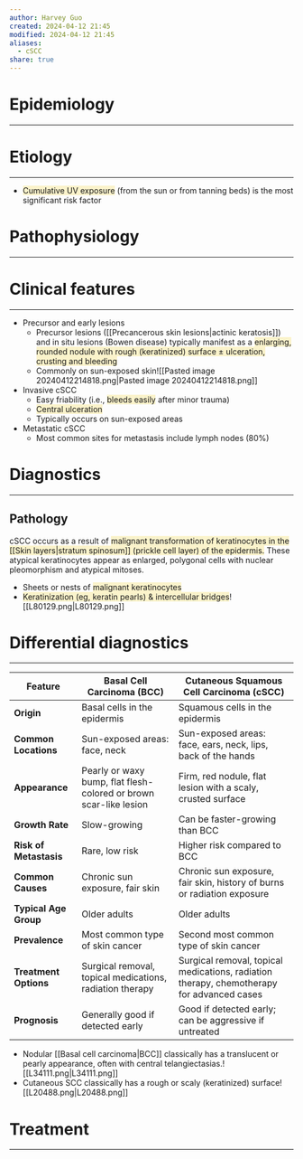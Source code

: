 ```yaml
---
author: Harvey Guo
created: 2024-04-12 21:45
modified: 2024-04-12 21:45
aliases:
  - cSCC
share: true
---
```

# Epidemiology
---


# Etiology
---
- <span style="background:rgba(240, 200, 0, 0.2)">Cumulative UV exposure</span> (from the sun or from tanning beds) is the most significant risk factor

# Pathophysiology
---


# Clinical features
---
- Precursor and early lesions
	- Precursor lesions ([[Precancerous skin lesions|actinic keratosis]]) and in situ lesions (Bowen disease) typically manifest as a <span style="background:rgba(240, 200, 0, 0.2)">enlarging, rounded nodule with rough (keratinized) surface ± ulceration, crusting and bleeding
	- Commonly on sun-exposed skin</span>![[Pasted image 20240412214818.png|Pasted image 20240412214818.png]]
- Invasive cSCC
	- Easy friability (i.e., <span style="background:rgba(240, 200, 0, 0.2)">bleeds easily</span> after minor trauma)
	- <span style="background:rgba(240, 200, 0, 0.2)">Central ulceration</span>
	- Typically occurs on sun-exposed areas
- Metastatic cSCC
	- Most common sites for metastasis include lymph nodes (80%)

# Diagnostics
---
## Pathology
cSCC occurs as a result of <span style="background:rgba(240, 200, 0, 0.2)">malignant transformation of keratinocytes in the [[Skin layers|stratum spinosum]] (prickle cell layer) of the epidermis.</span> These atypical keratinocytes appear as enlarged, polygonal cells with nuclear pleomorphism and atypical mitoses.
- Sheets or nests of <span style="background:rgba(240, 200, 0, 0.2)">malignant keratinocytes</span>
- <span style="background:rgba(240, 200, 0, 0.2)">Keratinization (eg, keratin pearls) & intercellular bridges</span>![[L80129.png|L80129.png]]

# Differential diagnostics
---

| Feature                | Basal Cell Carcinoma (BCC)                                        | Cutaneous Squamous Cell Carcinoma (cSCC)                                                  |
| ---------------------- | ----------------------------------------------------------------- | ----------------------------------------------------------------------------------------- |
| **Origin**             | Basal cells in the epidermis                                      | Squamous cells in the epidermis                                                           |
| **Common Locations**   | Sun-exposed areas: face, neck                                     | Sun-exposed areas: face, ears, neck, lips, back of the hands                              |
| **Appearance**         | Pearly or waxy bump, flat flesh-colored or brown scar-like lesion | Firm, red nodule, flat lesion with a scaly, crusted surface                               |
| **Growth Rate**        | Slow-growing                                                      | Can be faster-growing than BCC                                                            |
| **Risk of Metastasis** | Rare, low risk                                                    | Higher risk compared to BCC                                                               |
| **Common Causes**      | Chronic sun exposure, fair skin                                   | Chronic sun exposure, fair skin, history of burns or radiation exposure                   |
| **Typical Age Group**  | Older adults                                                      | Older adults                                                                              |
| **Prevalence**         | Most common type of skin cancer                                   | Second most common type of skin cancer                                                    |
| **Treatment Options**  | Surgical removal, topical medications, radiation therapy          | Surgical removal, topical medications, radiation therapy, chemotherapy for advanced cases |
| **Prognosis**          | Generally good if detected early                                  | Good if detected early; can be aggressive if untreated                                    |

- Nodular [[Basal cell carcinoma|BCC]] classically has a translucent or pearly appearance, often with central telangiectasias.![[L34111.png|L34111.png]]
- Cutaneous SCC classically has a rough or scaly (keratinized) surface![[L20488.png|L20488.png]]
# Treatment
---

